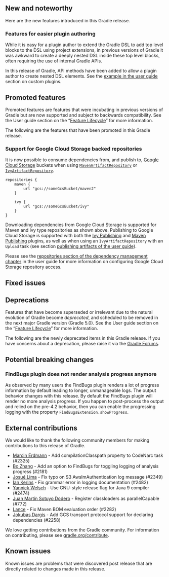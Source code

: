 ## New and noteworthy

Here are the new features introduced in this Gradle release.

<!--
IMPORTANT: if this is a patch release, ensure that a prominent link is included in the foreword to all releases of the same minor stream.
Add-->

<!--
### Example new and noteworthy
-->

### Features for easier plugin authoring

While it is easy for a plugin author to extend the Gradle DSL to add top level blocks to the DSL using project extensions, in previous versions of Gradle it was awkward to create a deeply nested DSL inside these top level blocks, often requiring the use of internal Gradle APIs.

In this release of Gradle, API methods have been added to allow a plugin author to create nested DSL elements. See the [example in the user guide](userguide/custom_plugins.html#sec:nested_dsl_elements) section on custom plugins.

## Promoted features

Promoted features are features that were incubating in previous versions of Gradle but are now supported and subject to backwards compatibility.
See the User guide section on the “[Feature Lifecycle](userguide/feature_lifecycle.html)” for more information.

The following are the features that have been promoted in this Gradle release.

<!--
### Example promoted
-->

### Support for Google Cloud Storage backed repositories

It is now possible to consume dependencies from, and publish to, [Google Cloud Storage](https://cloud.google.com/storage/) buckets when using [`MavenArtifactRepository`](dsl/org.gradle.api.artifacts.repositories.MavenArtifactRepository.html) or [`IvyArtifactRepository`](dsl/org.gradle.api.artifacts.repositories.IvyArtifactRepository.html).

    repositories {
        maven {
            url "gcs://someGcsBucket/maven2"
        }
    
        ivy {
            url "gcs://someGcsBucket/ivy"
        }
    }

Downloading dependencies from Google Cloud Storage is supported for Maven and Ivy type repositories as shown above. Publishing to Google Cloud Storage is supported with both the [Ivy Publishing](userguide/publishing_ivy.html) and [Maven Publishing](userguide/publishing_maven.html) plugins, as well as when using an `IvyArtifactRepository` with an `Upload` task (see section [publishing artifacts of the user guide](userguide/artifact_management.html#sec:publishing_artifacts)).

Please see the [repositories section of the dependency management chapter](userguide/dependency_management.html#sec:repositories) in the user guide for more information on configuring Google Cloud Storage repository access.

## Fixed issues

## Deprecations

Features that have become superseded or irrelevant due to the natural evolution of Gradle become *deprecated*, and scheduled to be removed
in the next major Gradle version (Gradle 5.0). See the User guide section on the “[Feature Lifecycle](userguide/feature_lifecycle.html)” for more information.

The following are the newly deprecated items in this Gradle release. If you have concerns about a deprecation, please raise it via the [Gradle Forums](https://discuss.gradle.org).

<!--
### Example deprecation
-->

## Potential breaking changes

<!--
### Example breaking change
-->

### FindBugs plugin does not render analysis progress anymore

As observed by many users the FindBugs plugin renders a lot of progress information by default leading to longer, unmanageable logs. The output behavior changes with this release. By default the FindBugs plugin will render no more analysis progress. If you happen to post-process the output and relied on the pre-4.2 behavior, then you can enable the progressing logging with the property `FindBugsExtension.showProgress`.

## External contributions

We would like to thank the following community members for making contributions to this release of Gradle.

<!--
 - [Some person](https://github.com/some-person) - fixed some issue (GRADLE-1234)
-->
 - [Marcin Erdmann](https://github.com/erdi) - Add compilationClasspath property to CodeNarc task (#2325)
 - [Bo Zhang](https://github.com/blindpirate) - Add an option to FindBugs for toggling logging of analysis progress (#2181)
 - [Josué Lima](https://github.com/josuelima) - Fix typo on S3 AwsImAuthentication log message (#2349)
 - [Ian Kerins](https://github.com/CannedYerins) - Fix grammar error in logging documentation (#2482)
 - [Yannick Welsch](https://github.com/ywelsch) - Use GNU-style release flag for Java 9 compiler (#2474)
 - [Juan Martín Sotuyo Dodero](https://github.com/jsotuyod) - Register classloaders as parallelCapable (#772)
 - [Lance](https://github.com/uklance) - Fix Maven BOM evaluation order (#2282)
 - [Jokubas Dargis](https://github.com/eleventigerssc) - Add GCS transport protocol support for declaring dependencies (#2258)

We love getting contributions from the Gradle community. For information on contributing, please see [gradle.org/contribute](https://gradle.org/contribute).

## Known issues

Known issues are problems that were discovered post release that are directly related to changes made in this release.
